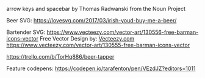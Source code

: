 arrow keys and spacebar by Thomas Radwanski from the Noun Project

Beer SVG:
https://lovesvg.com/2017/03/irish-youd-buy-me-a-beer/

Bartender SVG:
https://www.vecteezy.com/vector-art/130556-free-barman-icons-vector
Free Vector Design by: <a href="https://www.vecteezy.com/">Vecteezy.com</a>
https://www.vecteezy.com/vector-art/130555-free-barman-icons-vector

https://trello.com/b/TorHq886/beer-tapper

Feature codepens:
https://codepen.io/tarafenton/pen/VEzdJZ?editors=1011
